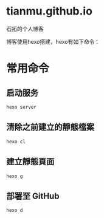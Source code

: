 # tianmu.github.io
石拓的个人博客

博客使用hexo搭建，hexo有如下命令：
# 常用命令
## 启动服务
```
hexo server
```
## 清除之前建立的靜態檔案
```
hexo cl
```
## 建立靜態頁面
```
hexo g 
```
## 部署至 GitHub  
```
hexo d
```
